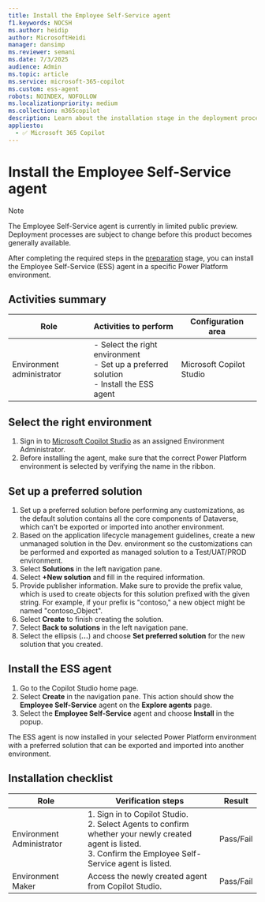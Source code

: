 ```yaml
---
title: Install the Employee Self-Service agent
f1.keywords: NOCSH
ms.author: heidip
author: MicrosoftHeidi
manager: dansimp
ms.reviewer: semani
ms.date: 7/3/2025
audience: Admin
ms.topic: article
ms.service: microsoft-365-copilot
ms.custom: ess-agent
robots: NOINDEX, NOFOLLOW
ms.localizationpriority: medium
ms.collection: m365copilot
description: Learn about the installation stage in the deployment process for the Employee Self-Service agent.
appliesto:
  - ✅ Microsoft 365 Copilot
---
```


# Install the Employee Self-Service agent

> [!NOTE]
> The Employee Self-Service agent is currently in limited public preview. Deployment processes are subject to change before this product becomes generally available.

After completing the required steps in the [preparation](prepare.md) stage, you can install the Employee Self-Service (ESS) agent in a specific Power Platform environment.

## Activities summary

|Role                      |Activities to perform |Configuration area |
|--------------------------|----------------------|-------------------|
|Environment administrator |- Select the right environment </br>- Set up a preferred solution </br>- Install the ESS agent |Microsoft Copilot Studio |

## Select the right environment

1. Sign in to [Microsoft Copilot Studio](https://copilotstudio.microsoft.com) as an assigned Environment Administrator.
1. Before installing the agent, make sure that the correct Power Platform environment is selected by verifying the name in the ribbon.

## Set up a preferred solution

1. Set up a preferred solution before performing any customizations, as the default solution contains all the core components of Dataverse, which can't be exported or imported into another environment.
1. Based on the application lifecycle management guidelines, create a new unmanaged solution in the Dev. environment so the customizations can be performed and exported as managed solution to a Test/UAT/PROD environment.
1. Select **Solutions** in the left navigation pane.
1. Select **+New solution** and fill in the required information.
1. Provide publisher information. Make sure to provide the prefix value, which is used to create objects for this solution prefixed with the given string. For example, if your prefix is "contoso," a new object might be named "contoso_Object".
1. Select **Create** to finish creating the solution.
1. Select **Back to solutions** in the left navigation pane.
1. Select the ellipsis (**...**) and choose **Set preferred solution** for the new solution that you created.

## Install the ESS agent

1. Go to the Copilot Studio home page.
1. Select **Create** in the navigation pane. This action should show the **Employee Self-Service** agent on the **Explore agents** page.
1. Select the **Employee Self-Service** agent and choose **Install** in the popup.

The ESS agent is now installed in your selected Power Platform environment with a preferred solution that can be exported and imported into another environment.

## Installation checklist

|Role                      |Verification steps |Result |
|--------------------------|-------------------|-------|
|Environment Administrator |1. Sign in to Copilot Studio. </br>2. Select Agents to confirm whether your newly created agent is listed. </br>3. Confirm the Employee Self-Service agent is listed. |Pass/Fail |
|Environment Maker         |Access the newly created agent from Copilot Studio. |Pass/Fail |
